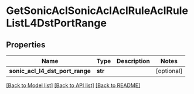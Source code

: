 # GetSonicAclSonicAclAclRuleAclRuleListL4DstPortRange

## Properties
Name | Type | Description | Notes
------------ | ------------- | ------------- | -------------
**sonic_acl_l4_dst_port_range** | **str** |  | [optional] 

[[Back to Model list]](../README.md#documentation-for-models) [[Back to API list]](../README.md#documentation-for-api-endpoints) [[Back to README]](../README.md)


